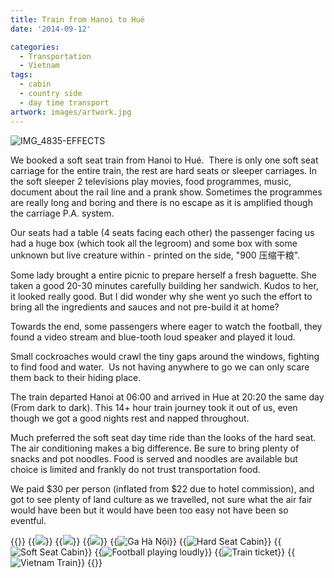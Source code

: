 ```yaml
---
title: Train from Hanoi to Hué
date: '2014-09-12'

categories:
  - Transportation
  - Vietnam
tags:
  - cabin
  - country side
  - day time transport
artwork: images/artwork.jpg
---
```


![IMG_4835-EFFECTS](images/IMG_4835-EFFECTS-1024x575.jpg)

We booked a soft seat train from Hanoi to Hué.  There is only one soft seat carriage for the entire train, the rest are hard seats or sleeper carriages. In the soft sleeper 2 televisions play movies, food programmes, music, document about the rail line and a prank show. Sometimes the programmes are really long and boring and there is no escape as it is amplified though the carriage P.A. system.

Our seats had a table (4 seats facing each other) the passenger facing us had a huge box (which took all the legroom) and some box with some unknown but live creature within - printed on the side, "900 压缩干粮".

Some lady brought a entire picnic to prepare herself a fresh baguette. She taken a good 20-30 minutes carefully building her sandwich. Kudos to her, it looked really good. But I did wonder why she went yo such the effort to bring all the ingredients and sauces and not pre-build it at home?

Towards the end, some passengers where eager to watch the football, they found a video stream and blue-tooth loud speaker and played it loud.

Small cockroaches would crawl the tiny gaps around the windows, fighting to find food and water.  Us not having anywhere to go we can only scare them back to their hiding place.

The train departed Hanoi at 06:00 and arrived in Hue at 20:20 the same day (From dark to dark). This 14+ hour train journey took it out of us, even though we got a good nights rest and napped throughout.

Much preferred the soft seat day time ride than the looks of the hard seat.  The air conditioning makes a big difference. Be sure to bring plenty of snacks and pot noodles. Food is served and noodles are available but choice is limited and frankly do not trust transportation food.

We paid $30 per person (inflated from $22 due to hotel commission), and got to see plenty of land culture as we travelled, not sure what the air fair would have been but it would have been too easy not have been so eventful.


{{<gallery>}}
  {{<img src="images/IMG_4835-EFFECTS.jpg">}}
  {{<img src="images/IMG_4848-MOTION.gif">}}
  {{<img src="images/IMG_4876.jpg">}}
  {{<img src="images/IMG_20140913_054131-EFFECTS.jpg" title="Ga Hà Nội">}}
  {{<img src="images/IMG_20140913_051338.jpg" title="Hard Seat Cabin">}}
  {{<img src="images/IMG_20140913_051347.jpg" title="Soft Seat Cabin">}}
  {{<img src="images/IMG_20140913_195626.jpg" title="Football playing loudly ">}}
  {{<img src="images/IMG_20140914_093009.jpg" title="Train ticket">}}
  {{<img src="images/IMG_4835.jpg" title="Vietnam Train">}}
{{</gallery>}}

